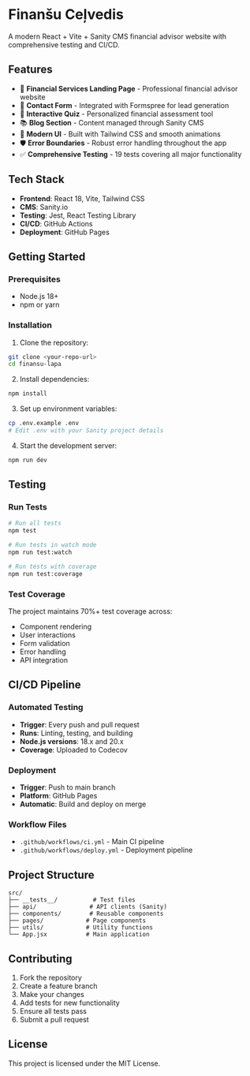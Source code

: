 # Finanšu Ceļvedis

A modern React + Vite + Sanity CMS financial advisor website with comprehensive testing and CI/CD.

## Features

- 🎯 **Financial Services Landing Page** - Professional financial advisor website
- 📝 **Contact Form** - Integrated with Formspree for lead generation
- 🧠 **Interactive Quiz** - Personalized financial assessment tool
- 📚 **Blog Section** - Content managed through Sanity CMS
- 🎨 **Modern UI** - Built with Tailwind CSS and smooth animations
- 🛡️ **Error Boundaries** - Robust error handling throughout the app
- ✅ **Comprehensive Testing** - 19 tests covering all major functionality

## Tech Stack

- **Frontend**: React 18, Vite, Tailwind CSS
- **CMS**: Sanity.io
- **Testing**: Jest, React Testing Library
- **CI/CD**: GitHub Actions
- **Deployment**: GitHub Pages

## Getting Started

### Prerequisites

- Node.js 18+ 
- npm or yarn

### Installation

1. Clone the repository:
```bash
git clone <your-repo-url>
cd finansu-lapa
```

2. Install dependencies:
```bash
npm install
```

3. Set up environment variables:
```bash
cp .env.example .env
# Edit .env with your Sanity project details
```

4. Start the development server:
```bash
npm run dev
```

## Testing

### Run Tests
```bash
# Run all tests
npm test

# Run tests in watch mode
npm run test:watch

# Run tests with coverage
npm run test:coverage
```

### Test Coverage
The project maintains 70%+ test coverage across:
- Component rendering
- User interactions
- Form validation
- Error handling
- API integration

## CI/CD Pipeline

### Automated Testing
- **Trigger**: Every push and pull request
- **Runs**: Linting, testing, and building
- **Node.js versions**: 18.x and 20.x
- **Coverage**: Uploaded to Codecov

### Deployment
- **Trigger**: Push to main branch
- **Platform**: GitHub Pages
- **Automatic**: Build and deploy on merge

### Workflow Files
- `.github/workflows/ci.yml` - Main CI pipeline
- `.github/workflows/deploy.yml` - Deployment pipeline

## Project Structure

```
src/
├── __tests__/          # Test files
├── api/               # API clients (Sanity)
├── components/        # Reusable components
├── pages/            # Page components
├── utils/            # Utility functions
└── App.jsx           # Main application
```

## Contributing

1. Fork the repository
2. Create a feature branch
3. Make your changes
4. Add tests for new functionality
5. Ensure all tests pass
6. Submit a pull request

## License

This project is licensed under the MIT License.
